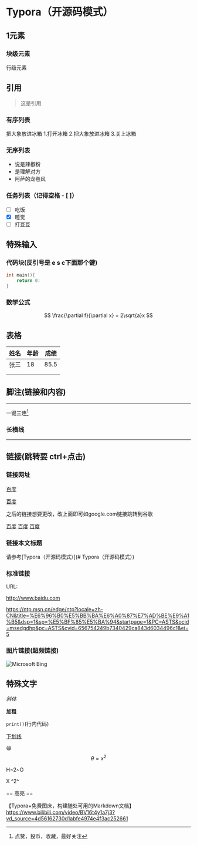 # Typora（开源码模式）

## 1元素

### 块级元素 

行级元素



## 引用

> 这是引用

### 有序列表

把大象放进冰箱
1.打开冰箱
2.把大象放进冰箱
3.关上冰箱

### 无序列表

- 说是辣椒粉
- 是理解对方
- 阿萨的龙卷风

### 任务列表（记得空格 - [ ]）

- [ ] 吃饭
- [x] 睡觉
- [ ] 打豆豆

## 特殊输入
### 代码块(反引号是 e s c下面那个键)

```c
int main(){
    return 0:
}
```

### 数学公式

$$
\frac{\partial f}{\partial x} = 2\sqrt{a}x
$$

## 表格

| 姓名 | 年龄 | 成绩 |
| ---- | ---- | ---- |
| 张三 | 18   | 85.5 |
|      |      |      |
|      |      |      |

## 脚注(链接和内容)

---



一键三连[^三连]





[^三连]: 点赞，投币，收藏，最好关注

### 长横线

---

## 链接(跳转要 ctrl+点击)

### 链接网址

[百度](https://baidu.com)

[百度][id]

[id]:https://baidu.com "一个搜索引擎"

之后的链接想要更改，改上面即可如google.com链接跳转到谷歌

[百度][id]                   [百度][id]                  [百度][id]

### 链接本文标题

请参考[Typora（开源码模式）](# Typora（开源码模式）)

### 标准链接

URL:

http://www.baidu.com

https://ntp.msn.cn/edge/ntp?locale=zh-CN&title=%E6%96%B0%E5%BB%BA%E6%A0%87%E7%AD%BE%E9%A1%B5&dsp=1&sp=%E5%BF%85%E5%BA%94&startpage=1&PC=ASTS&ocid=msedgdhp&pc=ASTS&cvid=656754249b7340429ca843d6034496c1&ei=5

### 图片链接(超频链接)

![Microsoft Bing](https://img.zcool.cn/community/01d89d556899f60000012716e4364f.jpg@1280w_1l_2o_100sh.jpg)

## 特殊文字

*斜体*

**加粗**

`print()`(行内代码)

<u>下划线</u>

:smile:
$$
\theta = x^2
$$

H~2~O

X ^2^

== 高亮 ==

【Typora+免费图床，构建随处可用的Markdown文档】https://www.bilibili.com/video/BV16t4y1a7j3?vd_source=4d56162730d1abfe4974e4f3ac252661
